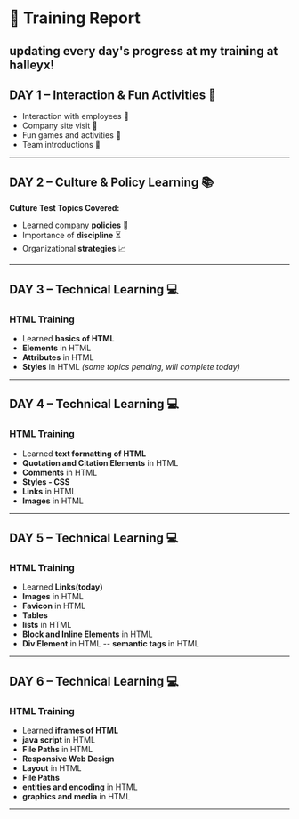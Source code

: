 # 🏢 Training Report

updating every day's progress at my training at halleyx!
---

## **DAY 1** – Interaction & Fun Activities 🎉
- Interaction with employees 🤝  
- Company site visit 🏢  
- Fun games and activities 🎲  
- Team introductions 👥  

---

## **DAY 2** – Culture & Policy Learning 📚
**Culture Test Topics Covered:**
- Learned company **policies** 📝  
- Importance of **discipline** ⏳  
- Organizational **strategies** 📈  

---

## **DAY 3** – Technical Learning 💻
### **HTML Training**
- Learned **basics of HTML**  
- **Elements** in HTML  
- **Attributes** in HTML  
- **Styles** in HTML *(some topics pending, will complete today)*  

---

## **DAY 4** – Technical Learning 💻
### **HTML Training**
- Learned **text formatting of HTML**  
- **Quotation and Citation Elements** in HTML  
- **Comments** in HTML
- **Styles - CSS**  
- **Links** in HTML  
- **Images** in HTML

---
## **DAY 5** – Technical Learning 💻
### **HTML Training**
- Learned **Links(today)**  
- **Images** in HTML  
- **Favicon** in HTML
- **Tables**  
- **lists** in HTML  
- **Block and Inline Elements** in HTML
- **Div Element** in HTML
-- **semantic tags** in HTML
   
---


## **DAY 6** – Technical Learning 💻
### **HTML Training**
- Learned **iframes of HTML**  
- **java script** in HTML  
- **File Paths** in HTML
- **Responsive Web Design**   
- **Layout** in HTML
- **File Paths**
- **entities and encoding** in HTML
- **graphics and media** in HTML

---
